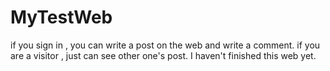 # MyTestWeb
if you sign in , you can write a post on the web and write a comment.
if you are a visitor , just can see other one's post.
I haven't finished this web yet.
